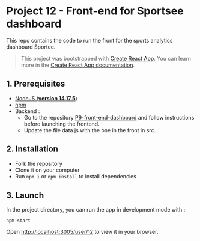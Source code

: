 # Project 12 - Front-end for Sportsee dashboard

This repo contains the code to run the front for the sports analytics dashboard Sportee.
> This project was bootstrapped with [Create React App](https://github.com/facebook/create-react-app).
> You can learn more in the [Create React App documentation](https://facebook.github.io/create-react-app/docs/getting-started).

## 1. Prerequisites
- [NodeJS (**version 14.17.5**)](https://nodejs.org/en/)
- [npm](https://www.npmjs.com/)
- Backend :
  - Go to the repository [P9-front-end-dashboard](https://github.com/OpenClassrooms-Student-Center/P9-front-end-dashboard) and follow instructions before launching the frontend.
  - Update the file data.js with the one in the front in src.
 
## 2. Installation
- Fork the repository
- Clone it on your computer
- Run `npm i` or `npm install` to install dependencies

## 3. Launch
In the project directory, you can run the app in development mode with :

```shell
npm start
```

Open [http://localhost:3005/user/12](http://localhost:3005/user/12) to view it in your browser.




